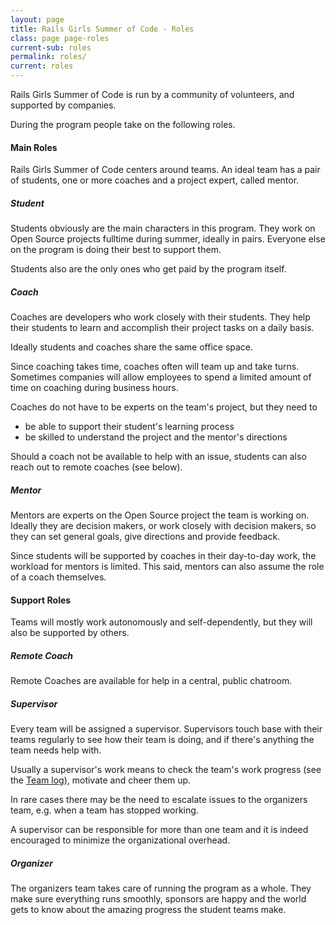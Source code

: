 ```yaml
---
layout: page
title: Rails Girls Summer of Code - Roles
class: page page-roles
current-sub: roles
permalink: roles/
current: roles
---
```


Rails Girls Summer of Code is run by a community of volunteers, and supported
by companies.

During the program people take on the following roles.


#### Main Roles

Rails Girls Summer of Code centers around teams. An ideal team has a pair of
students, one or more coaches and a project expert, called mentor.

##### Student

Students obviously are the main characters in this program. They work on Open
Source projects fulltime during summer, ideally in pairs. Everyone else on the
program is doing their best to support them.

Students also are the only ones who get paid by the program itself.

##### Coach

Coaches are developers who work closely with their students. They help their
students to learn and accomplish their project tasks on a daily basis.

Ideally students and coaches share the same office space.

Since coaching takes time, coaches often will team up and take turns. Sometimes
companies will allow employees to spend a limited amount of time on coaching
during business hours.

Coaches do not have to be experts on the team's project, but they need to

* be able to support their student's learning process
* be skilled to understand the project and the mentor's directions

Should a coach not be available to help with an issue, students can also reach
out to remote coaches (see below).


##### Mentor

Mentors are experts on the Open Source project the team is working on. Ideally
they are decision makers, or work closely with decision makers, so they can set
general goals, give directions and provide feedback.

Since students will be supported by coaches in their day-to-day work, the
workload for mentors is limited. This said, mentors can also assume the role of
a coach themselves.


#### Support Roles

Teams will mostly work autonomously and self-dependently, but they will also
be supported by others.


##### Remote Coach

Remote Coaches are available for help in a central, public chatroom.


##### Supervisor

Every team will be assigned a supervisor. Supervisors touch base with their
teams regularly to see how their team is doing, and if there's anything the
team needs help with.

Usually a supervisor's work means to check the team's work progress (see
the [Team log](/team-log)), motivate and cheer them up.

In rare cases there may be the need to escalate issues to the organizers
team, e.g. when a team has stopped working.

A supervisor can be responsible for more than one team and it is indeed
encouraged to minimize the organizational overhead.


##### Organizer

The organizers team takes care of running the program as a whole. They
make sure everything runs smoothly, sponsors are happy and the world gets
to know about the amazing progress the student teams make.

